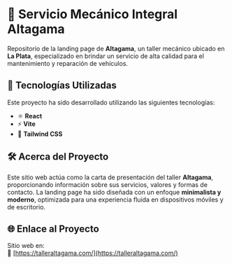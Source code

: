 # 🚗 Servicio Mecánico Integral Altagama  

Repositorio de la landing page de **Altagama**, un taller mecánico ubicado en **La Plata**, especializado en brindar un servicio de alta calidad para el mantenimiento y reparación de vehículos.  

## 🚀 Tecnologías Utilizadas  

Este proyecto ha sido desarrollado utilizando las siguientes tecnologías:  

- ⚛️ **React** 
- ⚡ **Vite**  
- 🎨 **Tailwind CSS** 

## 🛠️ Acerca del Proyecto  

Este sitio web actúa como la carta de presentación del taller **Altagama**, proporcionando información sobre sus servicios, valores y formas de contacto. La landing page ha sido diseñada con un enfoque **minimalista y moderno**, optimizada para una experiencia fluida en dispositivos móviles y de escritorio.  

## 🌐 Enlace al Proyecto  

Sitio web en:  
🔗 [https://talleraltagama.com/](https://talleraltagama.com/)  

